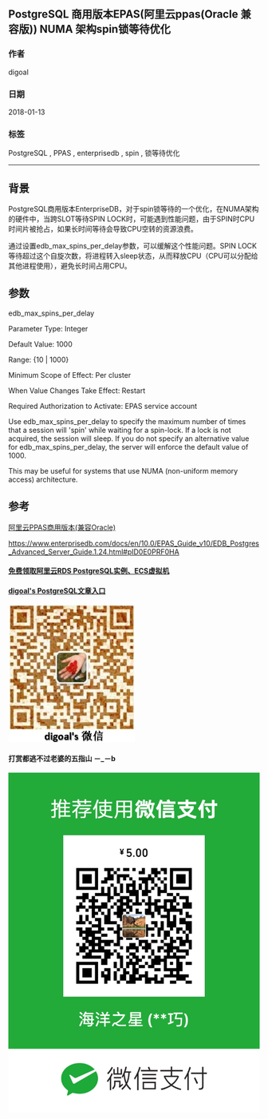 ## PostgreSQL 商用版本EPAS(阿里云ppas(Oracle 兼容版)) NUMA 架构spin锁等待优化   
                                    
### 作者                                    
digoal                                    
                                    
### 日期                                    
2018-01-13                                   
                                    
### 标签                                    
PostgreSQL , PPAS , enterprisedb , spin , 锁等待优化        
                                    
----                                    
                                    
## 背景          
PostgreSQL商用版本EnterpriseDB，对于spin锁等待的一个优化，在NUMA架构的硬件中，当跨SLOT等待SPIN LOCK时，可能遇到性能问题，由于SPIN时CPU时间片被抢占，如果长时间等待会导致CPU空转的资源浪费。   
   
通过设置edb_max_spins_per_delay参数，可以缓解这个性能问题。SPIN LOCK等待超过这个自旋次数，将进程转入sleep状态，从而释放CPU（CPU可以分配给其他进程使用），避免长时间占用CPU。   
   
## 参数   
edb_max_spins_per_delay   
   
Parameter Type: Integer   
   
Default Value: 1000   
   
Range: {10 | 1000}   
   
Minimum Scope of Effect: Per cluster   
   
When Value Changes Take Effect: Restart   
   
Required Authorization to Activate: EPAS service account   
   
Use edb_max_spins_per_delay to specify the maximum number of times that a session will 'spin' while waiting for a spin-lock. If a lock is not acquired, the session will sleep. If you do not specify an alternative value for edb_max_spins_per_delay, the server will enforce the default value of 1000.   
   
This may be useful for systems that use NUMA (non-uniform memory access) architecture.   
      
## 参考         
   
[阿里云PPAS商用版本(兼容Oracle)](https://www.aliyun.com/product/rds/ppas)             
         
https://www.enterprisedb.com/docs/en/10.0/EPAS_Guide_v10/EDB_Postgres_Advanced_Server_Guide.1.24.html#pID0E0PRF0HA   
  
  
  
  
  
  
  
  
  
  
  
  
  
#### [免费领取阿里云RDS PostgreSQL实例、ECS虚拟机](https://free.aliyun.com/ "57258f76c37864c6e6d23383d05714ea")
  
  
#### [digoal's PostgreSQL文章入口](https://github.com/digoal/blog/blob/master/README.md "22709685feb7cab07d30f30387f0a9ae")
  
  
![digoal's weixin](../pic/digoal_weixin.jpg "f7ad92eeba24523fd47a6e1a0e691b59")
  
  
  
  
  
  
#### 打赏都逃不过老婆的五指山 －_－b  
![wife's weixin ds](../pic/wife_weixin_ds.jpg "acd5cce1a143ef1d6931b1956457bc9f")
  
